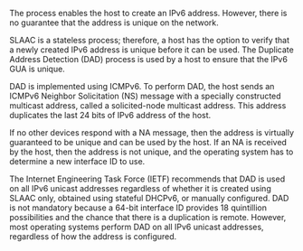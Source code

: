 The process enables the host to create an IPv6 address. However, there is no guarantee that the address is unique on the network.

SLAAC is a stateless process; therefore, a host has the option to verify that a newly created IPv6 address is unique before it can be used. The Duplicate Address Detection (DAD) process is used by a host to ensure that the IPv6 GUA is unique.

DAD is implemented using ICMPv6. To perform DAD, the host sends an ICMPv6 Neighbor Solicitation (NS) message with a specially constructed multicast address, called a solicited-node multicast address. This address duplicates the last 24 bits of IPv6 address of the host.

If no other devices respond with a NA message, then the address is virtually guaranteed to be unique and can be used by the host. If an NA is received by the host, then the address is not unique, and the operating system has to determine a new interface ID to use.

The Internet Engineering Task Force (IETF) recommends that DAD is used on all IPv6 unicast addresses regardless of whether it is created using SLAAC only, obtained using stateful DHCPv6, or manually configured. DAD is not mandatory because a 64-bit interface ID provides 18 quintillion possibilities and the chance that there is a duplication is remote. However, most operating systems perform DAD on all IPv6 unicast addresses, regardless of how the address is configured.